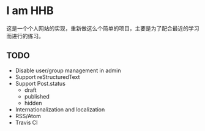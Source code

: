 # I am HHB

这是一个个人网站的实现，重新做这么个简单的项目，主要是为了配合最近的学习而进行的练习。

## TODO

- Disable user/group management in admin
- Support reStructuredText
- Support Post.status
  - draft
  - published
  - hidden
- Internationalization and localization
- RSS/Atom
- Travis CI
